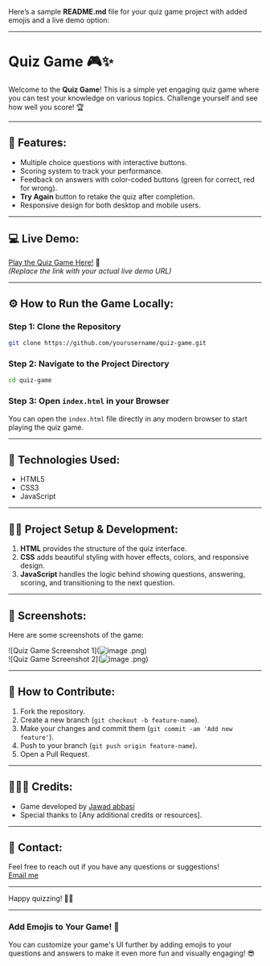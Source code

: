 Here’s a sample **README.md** file for your quiz game project with added emojis and a live demo option:

---

# Quiz Game 🎮✨

Welcome to the **Quiz Game**! This is a simple yet engaging quiz game where you can test your knowledge on various topics. Challenge yourself and see how well you score! 🏆

---

## 🎯 **Features:**
- Multiple choice questions with interactive buttons.
- Scoring system to track your performance.
- Feedback on answers with color-coded buttons (green for correct, red for wrong).
- **Try Again** button to retake the quiz after completion.
- Responsive design for both desktop and mobile users.

---

## 💻 **Live Demo:**
[Play the Quiz Game Here!](https://example.com) 🎉  
*(Replace the link with your actual live demo URL)*

---

## ⚙️ **How to Run the Game Locally:**

### Step 1: Clone the Repository
```bash
git clone https://github.com/yourusername/quiz-game.git
```

### Step 2: Navigate to the Project Directory
```bash
cd quiz-game
```

### Step 3: Open `index.html` in your Browser
You can open the `index.html` file directly in any modern browser to start playing the quiz game.

---

## 🌟 **Technologies Used:**
- HTML5
- CSS3
- JavaScript

---

## 👨‍💻 **Project Setup & Development:**

1. **HTML** provides the structure of the quiz interface.
2. **CSS** adds beautiful styling with hover effects, colors, and responsive design.
3. **JavaScript** handles the logic behind showing questions, answering, scoring, and transitioning to the next question.

---

## 📸 **Screenshots:**

Here are some screenshots of the game:

![Quiz Game Screenshot 1](![image](https://github.com/user-attachments/assets/655ae891-a6f4-46ae-b7c0-8cc408dc2a46)
.png)  
![Quiz Game Screenshot 2](![image](https://github.com/user-attachments/assets/ca312e7e-0e1d-4e74-81d8-03d10adb4e29)
.png)

---

## 📝 **How to Contribute:**

1. Fork the repository.
2. Create a new branch (`git checkout -b feature-name`).
3. Make your changes and commit them (`git commit -am 'Add new feature'`).
4. Push to your branch (`git push origin feature-name`).
5. Open a Pull Request.

---

## 🧑‍🤝‍🧑 **Credits:**
- Game developed by [Jawad abbasi](https://github.com/jawadabbasi14)
- Special thanks to [Any additional credits or resources].

---

## 💬 **Contact:**
Feel free to reach out if you have any questions or suggestions!  
[Email me](jawadabbasi1107@gmail.com)

---

Happy quizzing! 🎉🎉

---

### **Add Emojis to Your Game!** 🎨  
You can customize your game's UI further by adding emojis to your questions and answers to make it even more fun and visually engaging! 😎
